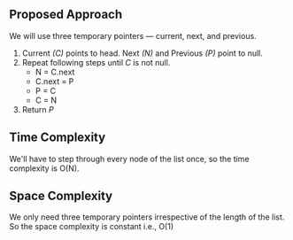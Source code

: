 ## Proposed Approach

We will use three temporary pointers — current, next, and previous.

1. Current *(C)* points to head. Next *(N)* and Previous *(P)* point to null.
2. Repeat following steps until *C* is not null.
    - N = C.next
    - C.next = P
    - P = C
    - C = N
3. Return *P*

## Time Complexity

We'll have to step through every node of the list once, so the time complexity is O(N).

## Space Complexity

We only need three temporary pointers irrespective of the length of the list. So the space complexity is constant i.e., O(1)
